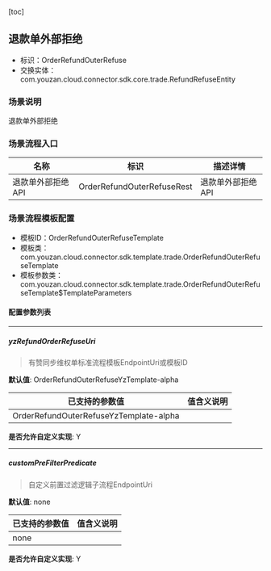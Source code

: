 [toc]

## 退款单外部拒绝
- 标识：OrderRefundOuterRefuse
- 交换实体：com.youzan.cloud.connector.sdk.core.trade.RefundRefuseEntity
### 场景说明
退款单外部拒绝
### 场景流程入口

名称 | 标识 | 描述详情
---|---|---
退款单外部拒绝API | OrderRefundOuterRefuseRest | 退款单外部拒绝API

### 场景流程模板配置
- 模板ID：OrderRefundOuterRefuseTemplate
- 模板类：com.youzan.cloud.connector.sdk.template.trade.OrderRefundOuterRefuseTemplate
- 模板参数类：com.youzan.cloud.connector.sdk.template.trade.OrderRefundOuterRefuseTemplate$TemplateParameters

#### 配置参数列表

---
##### yzRefundOrderRefuseUri
> 有赞同步维权单标准流程模板EndpointUri或模板ID

**默认值**: OrderRefundOuterRefuseYzTemplate-alpha

已支持的参数值 | 值含义说明
---|---
OrderRefundOuterRefuseYzTemplate-alpha | 

**是否允许自定义实现**: Y

---
##### customPreFilterPredicate
> 自定义前置过滤逻辑子流程EndpointUri

**默认值**: none

已支持的参数值 | 值含义说明
---|---
none | 

**是否允许自定义实现**: Y


